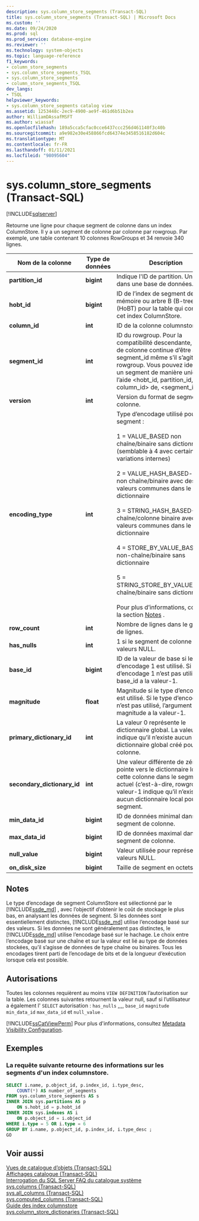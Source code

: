 ```yaml
---
description: sys.column_store_segments (Transact-SQL)
title: sys.column_store_segments (Transact-SQL) | Microsoft Docs
ms.custom: ''
ms.date: 09/24/2020
ms.prod: sql
ms.prod_service: database-engine
ms.reviewer: ''
ms.technology: system-objects
ms.topic: language-reference
f1_keywords:
- column_store_segments
- sys.column_store_segments_TSQL
- sys.column_store_segments
- column_store_segments_TSQL
dev_langs:
- TSQL
helpviewer_keywords:
- sys.column_store_segments catalog view
ms.assetid: 1253448c-2ec9-4900-ae9f-461d6b51b2ea
author: WilliamDAssafMSFT
ms.author: wiassaf
ms.openlocfilehash: 189a5cca5cfac0cce6437ccc256d461140f3c40b
ms.sourcegitcommit: a9e982e30e458866fcd64374e3458516182d604c
ms.translationtype: MT
ms.contentlocale: fr-FR
ms.lasthandoff: 01/11/2021
ms.locfileid: "98095604"
---
```

# <a name="syscolumn_store_segments-transact-sql"></a>sys.column_store_segments (Transact-SQL)
[!INCLUDE[sqlserver](../../includes/applies-to-version/sqlserver.md)]

Retourne une ligne pour chaque segment de colonne dans un index ColumnStore. Il y a un segment de colonne par colonne par rowgroup. Par exemple, une table contenant 10 colonnes RowGroups et 34 renvoie 340 lignes. 
  
|Nom de la colonne|Type de données|Description|  
|-----------------|---------------|-----------------|  
|**partition_id**|**bigint**|Indique l'ID de partition. Unique dans une base de données.|  
|**hobt_id**|**bigint**|ID de l’index de segment de mémoire ou arbre B (B-tree) (HoBT) pour la table qui contient cet index ColumnStore.|  
|**column_id**|**int**|ID de la colonne columnstore.|  
|**segment_id**|**int**|ID du rowgroup. Pour la compatibilité descendante, le nom de colonne continue d’être appelé segment_id même s’il s’agit de l’ID rowgroup. Vous pouvez identifier un segment de manière unique à l’aide \<hobt_id, partition_id, column_id> de, <segment_id>.|  
|**version**|**int**|Version du format de segment de colonne.|  
|**encoding_type**|**int**|Type d’encodage utilisé pour ce segment :<br /><br /> 1 = VALUE_BASED non chaîne/binaire sans dictionnaire (semblable à 4 avec certaines variations internes)<br /><br /> 2 = VALUE_HASH_BASED-colonne non chaîne/binaire avec des valeurs communes dans le dictionnaire<br /><br /> 3 = STRING_HASH_BASED-chaîne/colonne binaire avec des valeurs communes dans le dictionnaire<br /><br /> 4 = STORE_BY_VALUE_BASED-non-chaîne/binaire sans dictionnaire<br /><br /> 5 = STRING_STORE_BY_VALUE_BASED chaîne/binaire sans dictionnaire<br /><br /> Pour plus d’informations, consultez la section [Notes](#remarks) .|  
|**row_count**|**int**|Nombre de lignes dans le groupe de lignes.|  
|**has_nulls**|**int**|1 si le segment de colonne a des valeurs NULL.|  
|**base_id**|**bigint**|ID de la valeur de base si le type d’encodage 1 est utilisé. Si le type d’encodage 1 n’est pas utilisé, base_id a la valeur-1.|  
|**magnitude**|**float**|Magnitude si le type d’encodage 1 est utilisé. Si le type d’encodage 1 n’est pas utilisé, l’argument magnitude a la valeur-1.|  
|**primary_dictionary_id**|**int**|La valeur 0 représente le dictionnaire global. La valeur-1 indique qu’il n’existe aucun dictionnaire global créé pour cette colonne.|  
|**secondary_dictionary_id**|**int**|Une valeur différente de zéro pointe vers le dictionnaire local de cette colonne dans le segment actuel (c’est-à-dire, rowgroup). La valeur-1 indique qu’il n’existe aucun dictionnaire local pour ce segment.|  
|**min_data_id**|**bigint**|ID de données minimal dans le segment de colonne.|  
|**max_data_id**|**bigint**|ID de données maximal dans le segment de colonne.|  
|**null_value**|**bigint**|Valeur utilisée pour représenter les valeurs NULL.|  
|**on_disk_size**|**bigint**|Taille de segment en octets.|  
  
## <a name="remarks"></a>Notes  
Le type d’encodage de segment ColumnStore est sélectionné par le [!INCLUDE[ssde_md](../../includes/ssde_md.md)] , avec l’objectif d’obtenir le coût de stockage le plus bas, en analysant les données de segment. Si les données sont essentiellement distinctes, [!INCLUDE[ssde_md](../../includes/ssde_md.md)] utilise l’encodage basé sur des valeurs. Si les données ne sont généralement pas distinctes, le [!INCLUDE[ssde_md](../../includes/ssde_md.md)] utilise l’encodage basé sur le hachage. Le choix entre l’encodage basé sur une chaîne et sur la valeur est lié au type de données stockées, qu’il s’agisse de données de type chaîne ou binaires. Tous les encodages tirent parti de l’encodage de bits et de la longueur d’exécution lorsque cela est possible.
 
## <a name="permissions"></a>Autorisations  
 Toutes les colonnes requièrent au moins `VIEW DEFINITION` l’autorisation sur la table. Les colonnes suivantes retournent la valeur null, sauf si l’utilisateur a également l' `SELECT` autorisation : `has_nulls` ,,,, `base_id` `magnitude` `min_data_id` `max_data_id` et `null_value` .  
  
 [!INCLUDE[ssCatViewPerm](../../includes/sscatviewperm-md.md)] Pour plus d'informations, consultez [Metadata Visibility Configuration](../../relational-databases/security/metadata-visibility-configuration.md).  

## <a name="examples"></a>Exemples

### <a name="the-following-query-returns-information-about-segments-of-a-columnstore-index"></a>La requête suivante retourne des informations sur les segments d'un index columnstore.  
  
```sql  
SELECT i.name, p.object_id, p.index_id, i.type_desc,   
    COUNT(*) AS number_of_segments  
FROM sys.column_store_segments AS s   
INNER JOIN sys.partitions AS p   
    ON s.hobt_id = p.hobt_id   
INNER JOIN sys.indexes AS i   
    ON p.object_id = i.object_id  
WHERE i.type = 5 OR i.type = 6  
GROUP BY i.name, p.object_id, p.index_id, i.type_desc ;  
GO  
```  

## <a name="see-also"></a>Voir aussi  
 [Vues de catalogue d’objets &#40;Transact-SQL&#41;](../../relational-databases/system-catalog-views/object-catalog-views-transact-sql.md)   
 [Affichages catalogue &#40;Transact-SQL&#41;](../../relational-databases/system-catalog-views/catalog-views-transact-sql.md)   
 [Interrogation du SQL Server FAQ du catalogue système](../../relational-databases/system-catalog-views/querying-the-sql-server-system-catalog-faq.md)   
 [sys.columns &#40;Transact-SQL&#41;](../../relational-databases/system-catalog-views/sys-columns-transact-sql.md)   
 [sys.all_columns &#40;Transact-SQL&#41;](../../relational-databases/system-catalog-views/sys-all-columns-transact-sql.md)   
 [sys.computed_columns &#40;Transact-SQL&#41;](../../relational-databases/system-catalog-views/sys-computed-columns-transact-sql.md)   
 [Guide des index columnstore](~/relational-databases/indexes/columnstore-indexes-overview.md)    
 [sys.column_store_dictionaries &#40;Transact-SQL&#41;](../../relational-databases/system-catalog-views/sys-column-store-dictionaries-transact-sql.md)  
  
 
